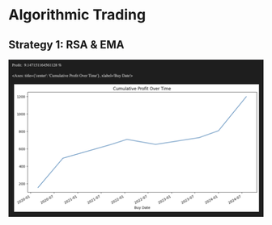 # Algorithmic Trading

## Strategy 1: RSA & EMA

![Strategy-1_RSA-EMA](https://github.com/maverikkano/Algo-Trading/blob/main/3_Backtrader_intro/Algo%20Trading%20RSA%20EMA.png)
